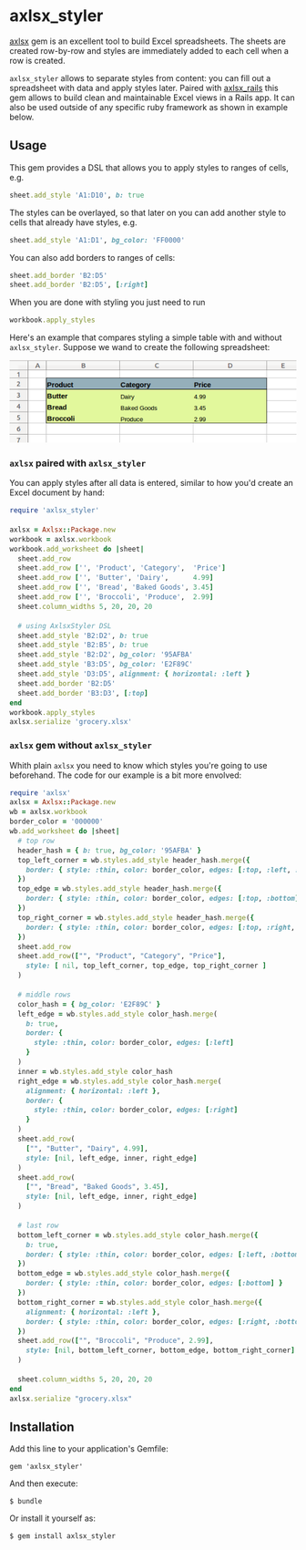 # axlsx_styler

[axlsx](https://github.com/randym/axlsx) gem is an excellent tool to
build Excel spreadsheets. The sheets are
created row-by-row and styles are immediately added to each cell when a
row is created.

`axlsx_styler` allows to separate styles from content: you can fill out
a spreadsheet with data and apply styles later. Paired with
[axlsx_rails](https://github.com/straydogstudio/axlsx_rails) this gem
allows to build clean and maintainable Excel views in a Rails app. It can also
be used outside of any specific ruby framework as shown in example below.

## Usage

This gem provides a DSL that allows you to apply styles to ranges of cells, e.g.

```ruby
sheet.add_style 'A1:D10', b: true
```

The styles can be overlayed, so that later on you can add another style
to cells that already have styles, e.g.

```ruby
sheet.add_style 'A1:D1', bg_color: 'FF0000'
```

You can also add borders to ranges of cells:

```ruby
sheet.add_border 'B2:D5'
sheet.add_border 'B2:D5', [:right]
```

When you are done with styling you just need to run

```ruby
workbook.apply_styles
```

Here's an example that compares styling a simple table with and without
`axlsx_styler`. Suppose we wand to create the following spreadsheet:

![alt text](./spreadsheet.png "Sample Spreadsheet")

### `axlsx` paired with `axlsx_styler`

You can apply styles after all data is entered, similar to how you'd create
an Excel document by hand:

```ruby
require 'axlsx_styler'

axlsx = Axlsx::Package.new
workbook = axlsx.workbook
workbook.add_worksheet do |sheet|
  sheet.add_row
  sheet.add_row ['', 'Product', 'Category',  'Price']
  sheet.add_row ['', 'Butter', 'Dairy',      4.99]
  sheet.add_row ['', 'Bread', 'Baked Goods', 3.45]
  sheet.add_row ['', 'Broccoli', 'Produce',  2.99]
  sheet.column_widths 5, 20, 20, 20

  # using AxlsxStyler DSL
  sheet.add_style 'B2:D2', b: true
  sheet.add_style 'B2:B5', b: true
  sheet.add_style 'B2:D2', bg_color: '95AFBA'
  sheet.add_style 'B3:D5', bg_color: 'E2F89C'
  sheet.add_style 'D3:D5', alignment: { horizontal: :left }
  sheet.add_border 'B2:D5'
  sheet.add_border 'B3:D3', [:top]
end
workbook.apply_styles
axlsx.serialize 'grocery.xlsx'
```

### `axlsx` gem without `axlsx_styler`

Whith plain `axlsx` you need to know which styles you're going to use beforehand.
The code for our example is a bit more envolved:

```ruby
require 'axlsx'
axlsx = Axlsx::Package.new
wb = axlsx.workbook
border_color = '000000'
wb.add_worksheet do |sheet|
  # top row
  header_hash = { b: true, bg_color: '95AFBA' }
  top_left_corner = wb.styles.add_style header_hash.merge({
    border: { style: :thin, color: border_color, edges: [:top, :left, :bottom] }
  })
  top_edge = wb.styles.add_style header_hash.merge({
    border: { style: :thin, color: border_color, edges: [:top, :bottom] }
  })
  top_right_corner = wb.styles.add_style header_hash.merge({
    border: { style: :thin, color: border_color, edges: [:top, :right, :bottom] }
  })
  sheet.add_row
  sheet.add_row(["", "Product", "Category", "Price"], 
    style: [ nil, top_left_corner, top_edge, top_right_corner ]
  )

  # middle rows
  color_hash = { bg_color: 'E2F89C' }
  left_edge = wb.styles.add_style color_hash.merge(
    b: true,
    border: {
      style: :thin, color: border_color, edges: [:left]
    }
  )
  inner = wb.styles.add_style color_hash
  right_edge = wb.styles.add_style color_hash.merge(
    alignment: { horizontal: :left },
    border: {
      style: :thin, color: border_color, edges: [:right]
    }
  )
  sheet.add_row(
    ["", "Butter", "Dairy", 4.99],
    style: [nil, left_edge, inner, right_edge]
  )
  sheet.add_row(
    ["", "Bread", "Baked Goods", 3.45],
    style: [nil, left_edge, inner, right_edge]
  )

  # last row
  bottom_left_corner = wb.styles.add_style color_hash.merge({
    b: true,
    border: { style: :thin, color: border_color, edges: [:left, :bottom] }
  })
  bottom_edge = wb.styles.add_style color_hash.merge({
    border: { style: :thin, color: border_color, edges: [:bottom] }
  })
  bottom_right_corner = wb.styles.add_style color_hash.merge({
    alignment: { horizontal: :left },
    border: { style: :thin, color: border_color, edges: [:right, :bottom] }
  })
  sheet.add_row(["", "Broccoli", "Produce", 2.99],
    style: [nil, bottom_left_corner, bottom_edge, bottom_right_corner]
  )

  sheet.column_widths 5, 20, 20, 20
end
axlsx.serialize "grocery.xlsx"
```

## Installation

Add this line to your application's Gemfile:

    gem 'axlsx_styler'

And then execute:

    $ bundle

Or install it yourself as:

    $ gem install axlsx_styler
